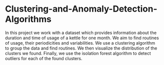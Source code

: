 # Clustering-and-Anomaly-Detection-Algorithms
In this project we work with a dataset which provides information about the duration and time of usage of a kettle for one month. We aim to find routines of usage, their periodicities and variabilities. We use a clustering algorithm to group the data and find routines. We then visualize the distribution of the clusters we found. Finally, we use the isolation forest algorithm to detect outliers for each of the found clusters. 
